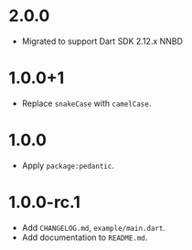 # 2.0.0
* Migrated to support Dart SDK 2.12.x NNBD

# 1.0.0+1
* Replace `snakeCase` with `camelCase`.

# 1.0.0
* Apply `package:pedantic`.

# 1.0.0-rc.1
* Add `CHANGELOG.md`, `example/main.dart`.
* Add documentation to `README.md`.